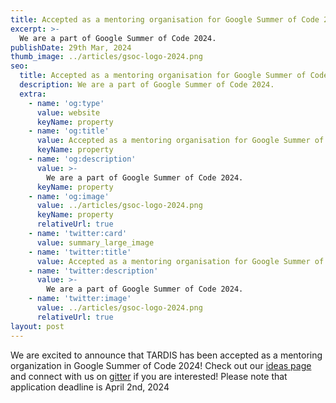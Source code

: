 ```yaml
---
title: Accepted as a mentoring organisation for Google Summer of Code 2024
excerpt: >-
  We are a part of Google Summer of Code 2024.
publishDate: 29th Mar, 2024
thumb_image: ../articles/gsoc-logo-2024.png
seo:
  title: Accepted as a mentoring organisation for Google Summer of Code 2024
  description: We are a part of Google Summer of Code 2024.
  extra:
    - name: 'og:type'
      value: website
      keyName: property
    - name: 'og:title'
      value: Accepted as a mentoring organisation for Google Summer of Code 2024
      keyName: property
    - name: 'og:description'
      value: >-
        We are a part of Google Summer of Code 2024.
      keyName: property
    - name: 'og:image'
      value: ../articles/gsoc-logo-2024.png
      keyName: property
      relativeUrl: true
    - name: 'twitter:card'
      value: summary_large_image
    - name: 'twitter:title'
      value: Accepted as a mentoring organisation for Google Summer of Code 2024
    - name: 'twitter:description'
      value: >-
        We are a part of Google Summer of Code 2024.
    - name: 'twitter:image'
      value: ../articles/gsoc-logo-2024.png
      relativeUrl: true
layout: post
---
```


We are excited to announce that TARDIS has been accepted as a mentoring organization in Google Summer of Code 2024! Check out our <a href='https://tardis-sn.github.io/summer_of_code/ideas/'>ideas page</a> and connect with us on <a href='https://gitter.im/tardis-sn/gsoc'>gitter</a> if you are interested! Please note that application deadline is April 2nd, 2024

